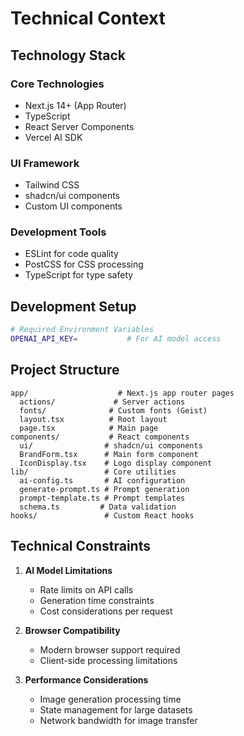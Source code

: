 # Technical Context

## Technology Stack

### Core Technologies
- Next.js 14+ (App Router)
- TypeScript
- React Server Components
- Vercel AI SDK

### UI Framework
- Tailwind CSS
- shadcn/ui components
- Custom UI components

### Development Tools
- ESLint for code quality
- PostCSS for CSS processing
- TypeScript for type safety

## Development Setup
```bash
# Required Environment Variables
OPENAI_API_KEY=           # For AI model access
```

## Project Structure
```
app/                    # Next.js app router pages
  actions/             # Server actions
  fonts/              # Custom fonts (Geist)
  layout.tsx          # Root layout
  page.tsx            # Main page
components/           # React components
  ui/                # shadcn/ui components
  BrandForm.tsx      # Main form component
  IconDisplay.tsx    # Logo display component
lib/                 # Core utilities
  ai-config.ts       # AI configuration
  generate-prompt.ts # Prompt generation
  prompt-template.ts # Prompt templates
  schema.ts         # Data validation
hooks/               # Custom React hooks
```

## Technical Constraints
1. **AI Model Limitations**
   - Rate limits on API calls
   - Generation time constraints
   - Cost considerations per request

2. **Browser Compatibility**
   - Modern browser support required
   - Client-side processing limitations

3. **Performance Considerations**
   - Image generation processing time
   - State management for large datasets
   - Network bandwidth for image transfer